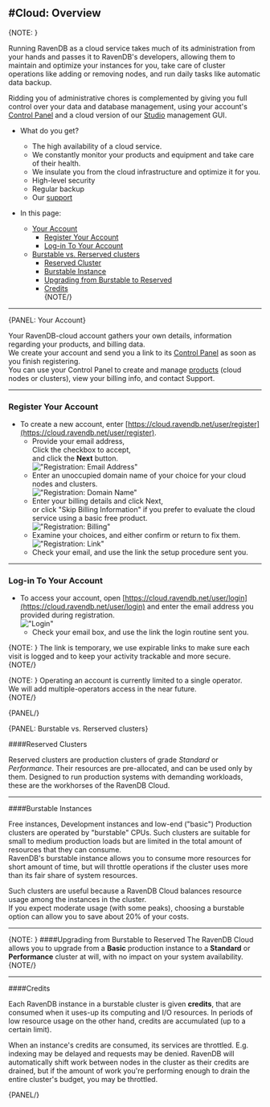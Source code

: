 #Cloud: Overview
---

{NOTE: }

Running RavenDB as a cloud service takes much of its administration from your hands and passes it to 
RavenDB's developers, allowing them to maintain and optimize your instances for you, take care of cluster 
operations like adding or removing nodes, and run daily tasks like automatic data backup.  

Ridding you of administrative chores is complemented by giving you full control over your data and 
database management, using your account's [Control Panel](../cloud/cloud-control-panel) and a cloud 
version of our [Studio](../studio/overview) management GUI.  

* What do you get?
   * The high availability of a cloud service.  
   * We constantly monitor your products and equipment and take care of their health.  
   * We insulate you from the cloud infrastructure and optimize it for you.
   * High-level security
   * Regular backup
   * Our [support](../cloud/cloud-control-panel#the-support-tab)

* In this page:  
  * [Your Account](../cloud/cloud-overview#your-account)  
     - [Register Your Account](../cloud/cloud-overview#register-your-account)  
     - [Log-in To Your Account](../cloud/cloud-overview#log-in-to-your-account)  
  * [Burstable vs. Rerserved clusters](../cloud/cloud-overview#burstable-vs.-rerserved-clusters)
     - [Reserved Cluster](../cloud/cloud-overview#reserved-clusters)  
     - [Burstable Instance](../cloud/cloud-overview#burstable-instances)  
     - [Upgrading from Burstable to Reserved](../cloud/cloud-overview#upgrading-from-burstable-to-reserved)  
     - [Credits](../cloud/cloud-overview#credits)  
{NOTE/}

---

{PANEL: Your Account}

Your RavenDB-cloud account gathers your own details, information regarding your products, and billing data.  
We create your account and send you a link to its [Control Panel](../cloud/cloud-control-panel) as soon as you finish registering.  
You can use your Control Panel to create and manage [products](../cloud/cloud-control-panel#the-products-tab) (cloud nodes or clusters), 
view your billing info, and contact Support.  

---

### Register Your Account  

* To create a new account, enter [https://cloud.ravendb.net/user/register](https://cloud.ravendb.net/user/register).  
   - Provide your email address,  
     Click the checkbox to accept,  
     and click the **Next** button.  
     !["Registration: Email Address"](images\registration_001.png "Registration: Email Address")  
   - Enter an unoccupied domain name of your choice for your cloud nodes and clusters.  
    !["Registration: Domain Name"](images\registration_002.png "Registration: Domain Name")  
   - Enter your billing details and click Next,  
     or click "Skip Billing Information" if you prefer to evaluate the cloud service using a basic free product.  
    !["Registration: Billing"](images\registration_003.png "Registration: Billing")  
   - Examine your choices, and either confirm or return to fix them.  
    !["Registration: Link"](images\registration_004.png "Registration: Link")  
   - Check your email, and use the link the setup procedure sent you.  

---

### Log-in To Your Account  

*  To access your account, open [https://cloud.ravendb.net/user/login](https://cloud.ravendb.net/user/login) 
   and enter the email address you provided during registration.  
   !["Login"](images\registration-006-login.png "Login")  
   - Check your email box, and use the link the login routine sent you.  
     

  {NOTE: }
   The link is temporary, we use expirable links to make sure each visit is logged and to keep your activity 
   trackable and more secure.  
  {NOTE/}
  
  {NOTE: }
   Operating an account is currently limited to a single operator.  
   We will add multiple-operators access in the near future.  
  {NOTE/}

{PANEL/}

{PANEL: Burstable vs. Rerserved clusters}

####Reserved Clusters

Reserved clusters are production clusters of grade *Standard* or *Performance*. Their resources are 
pre-allocated, and can be used only by them. Designed to run production systems with demanding workloads, 
these are the workhorses of the RavenDB Cloud.

---

####Burstable Instances

Free instances, Development instances and low-end ("basic") Production clusters are operated by 
"burstable" CPUs. Such clusters are suitable for small to medium production loads but are limited 
in the total amount of resources that they can consume.  
RavenDB's burstable instance allows you to consume more resources for short amount of time, but will 
throttle operations if the cluster uses more than its fair share of system resources.  

Such clusters are useful because a RavenDB Cloud balances resource usage among the instances in the cluster.  
If you expect moderate usage (with some peaks), choosing a burstable option can allow you to save about 20% of your costs.  

---

{NOTE: }
####Upgrading from Burstable to Reserved
The RavenDB Cloud allows you to upgrade from a **Basic** production instance to a **Standard** or 
**Performance** cluster at will, with no impact on your system availability. 
{NOTE/}

---

####Credits

Each RavenDB instance in a burstable cluster is given **credits**, that are consumed when it uses-up its 
computing and I/O resources. In periods of low resource usage on the other hand, credits are accumulated 
(up to a certain limit).  

When an instance's credits are consumed, its services are throttled. E.g. indexing may be delayed and
requests may be denied. RavenDB will automatically shift work between nodes in the cluster as their 
credits are drained, but if the amount of work you're performing enough to drain the entire cluster's
budget, you may be throttled. 

{PANEL/}
